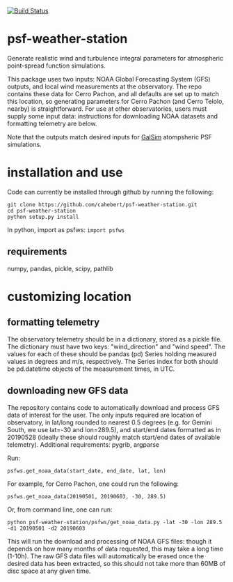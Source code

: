 [![Build Status](https://travis-ci.com/cahebert/psf-weather-station.svg?branch=master)](https://travis-ci.com/cahebert/psf-weather-station)

# psf-weather-station
Generate realistic wind and turbulence integral parameters for atmospheric point-spread function simulations.

This package uses two inputs: NOAA Global Forecasting System (GFS) outputs, and local wind measurements at the observatory. The repo contains these data for Cerro Pachon, and all defaults are set up to match this location, so generating parameters for Cerro Pachon (and Cerro Telolo, nearby) is straightforward. For use at other observatories, users must supply some input data: instructions for downloading NOAA datasets and formatting telemetry are below.

Note that the outputs match desired inputs for [GalSim](https://github.com/GalSim-developers/GalSim) atompsheric PSF simulations.

# installation and use
Code can currently be installed through github by running the following:

```
git clone https://github.com/cahebert/psf-weather-station.git
cd psf-weather-station
python setup.py install
```

In python, import as psfws:
`import psfws`

## requirements
numpy, pandas, pickle, scipy, pathlib

# customizing location
## formatting telemetry
The observatory telemetry should be in a dictionary, stored as a pickle file. The dictionary must have two keys: "wind_direction" and "wind speed". The values for each of these should be pandas (pd) Series holding measured values in degrees and m/s, respectively. The Series index for both should be pd.datetime objects of the measurement times, in UTC. 
## downloading new GFS data
The repository contains code to automatically download and process GFS data of interest for the user. The only inputs required are location of observatory, in lat/long rounded to nearest 0.5 degrees (e.g. for Gemini South, we use lat=-30 and lon=289.5), and start/end dates formatted as in 20190528 (ideally these should roughly match start/end dates of available telemetry).
Additional requirements: pygrib, argparse

Run:

`psfws.get_noaa_data(start_date, end_date, lat, lon)`

For example, for Cerro Pachon, one could run the following:

`psfws.get_noaa_data(20190501, 20190603, -30, 289.5)`

Or, from command line, one can run:

`python psf-weather-station/psfws/get_noaa_data.py -lat -30 -lon 289.5 -d1 20190501 -d2 20190603`

This will run the download and processing of NOAA GFS files: though it depends on how many months of data requested, this may take a long time (1-10h). The raw GFS data files will automatically be erased once the desired data has been extracted, so this should not take more than 60MB of disc space at any given time. 
